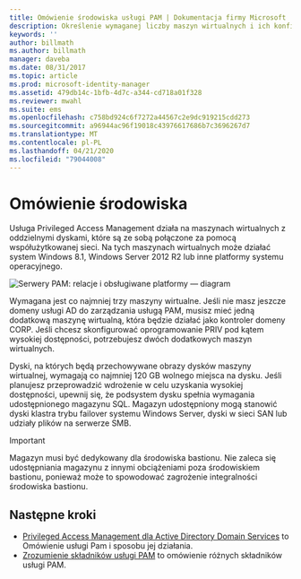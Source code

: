 ```yaml
---
title: Omówienie środowiska usługi PAM | Dokumentacja firmy Microsoft
description: Określenie wymaganej liczby maszyn wirtualnych i ich konfiguracji, dzięki czemu można pomyślnie wdrożyć usługę Privileged Access Management
keywords: ''
author: billmath
ms.author: billmath
manager: daveba
ms.date: 08/31/2017
ms.topic: article
ms.prod: microsoft-identity-manager
ms.assetid: 479db14c-1bfb-4d7c-a344-cd718a01f328
ms.reviewer: mwahl
ms.suite: ems
ms.openlocfilehash: c758bd924c6f7272a44567c2e9dc919215cdd273
ms.sourcegitcommit: a96944ac96f19018c43976617686b7c3696267d7
ms.translationtype: MT
ms.contentlocale: pl-PL
ms.lasthandoff: 04/21/2020
ms.locfileid: "79044008"
---
```

# <a name="environment-overview"></a>Omówienie środowiska

Usługa Privileged Access Management działa na maszynach wirtualnych z oddzielnymi dyskami, które są ze sobą połączone za pomocą współużytkowanej sieci. Na tych maszynach wirtualnych może działać system Windows 8.1, Windows Server 2012 R2 lub inne platformy systemu operacyjnego.

![Serwery PAM: relacje i obsługiwane platformy — diagram](media/pam-test-lab-architecture.png)

Wymagana jest co najmniej trzy maszyny wirtualne.  Jeśli nie masz jeszcze domeny usługi AD do zarządzania usługą PAM, musisz mieć jedną dodatkową maszynę wirtualną, która będzie działać jako kontroler domeny CORP.  Jeśli chcesz skonfigurować oprogramowanie PRIV pod kątem wysokiej dostępności, potrzebujesz dwóch dodatkowych maszyn wirtualnych.

Dyski, na których będą przechowywane obrazy dysków maszyny wirtualnej, wymagają co najmniej 120 GB wolnego miejsca na dysku.  Jeśli planujesz przeprowadzić wdrożenie w celu uzyskania wysokiej dostępności, upewnij się, że podsystem dysku spełnia wymagania udostępnionego magazynu SQL.  Magazyn udostępniony mogą stanowić dyski klastra trybu failover systemu Windows Server, dyski w sieci SAN lub udziały plików na serwerze SMB.

> [!IMPORTANT]
> Magazyn musi być dedykowany dla środowiska bastionu. Nie zaleca się udostępniania magazynu z innymi obciążeniami poza środowiskiem bastionu, ponieważ może to spowodować zagrożenie integralności środowiska bastionu.

## <a name="next-steps"></a>Następne kroki

- [Privileged Access Management dla Active Directory Domain Services](privileged-identity-management-for-active-directory-domain-services.md) to Omówienie usługi Pam i sposobu jej działania.
- [Zrozumienie składników usługi PAM](principles-of-operation.md) to omówienie różnych składników usługi PAM.
